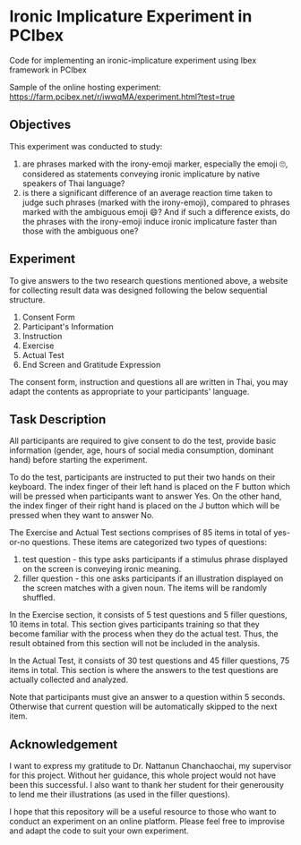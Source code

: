 # Ironic Implicature Experiment in PCIbex
Code for implementing an ironic-implicature experiment using Ibex framework in PCIbex

Sample of the online hosting experiment: https://farm.pcibex.net/r/iwwqMA/experiment.html?test=true

## Objectives
This experiment was conducted to study:
1) are phrases marked with the irony-emoji marker, especially the emoji :roll_eyes:, considered as statements conveying ironic implicature by native speakers of Thai language?
2) is there a significant difference of an average reaction time taken to judge such phrases (marked with the irony-emoji), compared to phrases marked with the ambiguous emoji :smile:? And if such a difference exists, do the phrases with the irony-emoji induce ironic implicature faster than those with the ambiguous one?

## Experiment
To give answers to the two research questions mentioned above, a website for collecting result data was designed following the below sequential structure.
1) Consent Form
2) Participant's Information
3) Instruction
4) Exercise
5) Actual Test
6) End Screen and Gratitude Expression

The consent form, instruction and questions all are written in Thai, you may adapt the contents as appropriate to your participants' language.

## Task Description
All participants are required to give consent to do the test, provide basic information (gender, age, hours of social media consumption, dominant hand) before starting the experiment.

To do the test, participants are instructed to put their two hands on their keyboard. The index finger of their left hand is placed on the F button which will be pressed when participants want to answer Yes. On the other hand, the index finger of their right hand is placed on the J button which will be pressed when they want to answer No.

The Exercise and Actual Test sections comprises of 85 items in total of yes-or-no questions. These items are categorized two types of questions:
1) test question - this type asks participants if a stimulus phrase displayed on the screen is conveying ironic meaning.
2) filler question - this one asks participants if an illustration displayed on the screen matches with a given noun.
The items will be randomly shuffled.

In the Exercise section, it consists of 5 test questions and 5 filler questions, 10 items in total. This section gives participants training so that they become familiar with the process when they do the actual test. Thus, the result obtained from this section will not be included in the analysis.

In the Actual Test, it consists of 30 test questions and 45 filler questions, 75 items in total. This section is where the answers to the test questions are actually collected and analyzed.

Note that participants must give an answer to a question within 5 seconds. Otherwise that current question will be automatically skipped to the next item.

## Acknowledgement
I want to express my gratitude to Dr. Nattanun Chanchaochai, my supervisor for this project. Without her guidance, this whole project would not have been this successful. I also want to thank her student for their generousity to lend me their illustrations (as used in the filler questions).

I hope that this repository will be a useful resource to those who want to conduct an experiment on an online platform. Please feel free to improvise and adapt the code to suit your own experiment.
